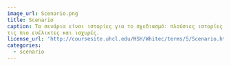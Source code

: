 ```yaml
---
image_url: Scenario.png
title: Scenario
caption: Τα σενάρια είναι ιστορίες για το σχεδιασμό: πλούσιες ιστορίες αλληλεπίδρασης. Είναι ίσως η απλούστερη αναπαράσταση, αλλά μία από
τις πιο ευέλικτες και ισχυρές.
license_url: 'http://coursesite.uhcl.edu/HSH/Whitec/terms/S/Scenario.htm'
categories:
  - scenario
---
```

